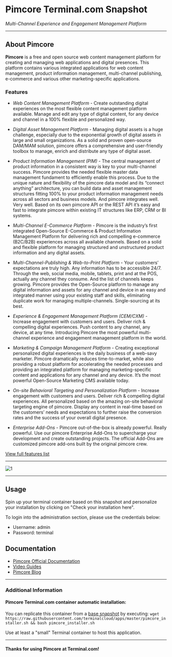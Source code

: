 # **Pimcore** Terminal.com Snapshot
*Multi-Channel Experience and Engagement Management Platform*

---

## About Pimcore
**Pimcore** is a free and open source web content management platform for creating and managing web applications and digital presences. This platform contains various integrated applications for web content management, product information management, multi-channel publishing, e-commerce and various other marketing-specific applications.


### Features
- *Web Content Management Platform* - Create outstanding digital experiences on the most flexible content management platform available. Manage and edit any type of digital content, for any device and channel in a 100% flexible and personalized way.

- *Digital Asset Management Platform* - Managing digital assets is a huge challenge, especially due to the exponential growth of digital assets in large and small organizations. As a solid and proven open-source DAM/MAM solution, pimcore offers a comprehensive and user-friendly toolbox to manage, enrich and distribute any type of digital asset.

- *Product Information Management (PIM)* - The central management of product information in a consistent way is key to your multi-channel success. Pimcore provides the needed flexible master data management fundament to efficiently enable this process. Due to the unique nature and flexibility of the pimcore data model and its “connect anything” architecture, you can build data and asset management structures fitting 100% to your product information management needs across all sectors and business models. And pimcore integrates well. Very well.
Based on its own pimcore API or the REST API it’s easy and fast to integrate pimcore within existing IT structures like ERP, CRM or BI systems.

- *Multi-Channel E-Commerce Platform* - Pimcore is the industry’s first integrated Open-Source E-Commerce & Product Information Management Platform for delivering rich and compelling e-commerce (B2C/B2B) experiences across all available channels. Based on a solid and flexible platform for managing structured and unstructured product information and any digital assets.

- *Multi-Channel-Publishing & Web-to-Print Platform* - Your customers’ expectations are truly high. Any information has to be accessible 24/7. Through the web, social media, mobile, tablets, print and at the POS, actually any channel they consume. And the list of channels keeps growing. Pimcore provides the Open-Source platform to manage any digital information and assets for any channel and device in an easy and integrated manner using your existing staff and skills, eliminating duplicate work for managing multiple-channels. Single-sourcing at its best.

- *Experience & Engagement Management Platform (CEM/CXM)* - Increase engagement with customers and users. Deliver rich & compelling digital experiences. Push content to any channel, any device, at any time. Introducing Pimcore the most powerful multi-channel experience and engagement management platform in the world.

- *Marketing & Campaign Management Platform* - Creating exceptional personalized digital experiences is the daily business of a web-savy marketer. Pimcore dramatically reduces time-to-market, while also providing a robust platform for accelerating the needed processes and providing an integrated platform for managing marketing-specific content and applications for any channel and any device. It’s the most powerful Open-Source Marketing CMS available today.

- *On-site Behavioral Targeting and Personalization Platform* - Increase engagement with customers and users. Deliver rich & compelling digital experiences. All personalized based on the amazing on-site behavioral targeting engine of pimcore. Display any content in real-time based on the customers’ needs and expectations to further raise the conversion rates and the success of your overall digital presence.

- *Enterprise Add-Ons* - Pimcore out-of-the-box is already powerful. Really powerful. Use our pimcore Enterprise Add-Ons to supercharge your development and create outstanding projects. The official Add-Ons are customized pimcore add-ons built by the original pimcore crew.


[View full features list](https://www.pimcore.org/en/product/all-features)

---

![1](https://www.pimcore.org/product/wcms/portal.gif)

---

## Usage
Spin up your terminal container based on this snapshot and personalize your installation by clicking on "Check your installation here".


To login into the administration section, please use the credentials below:

- Username: admin
- Password: terminal


## Documentation
- [Pimcore Official Documentation](https://www.pimcore.org/wiki/display/PIMCORE/Pimcore+Documentation)
- [Video Guides](https://www.pimcore.org/en/resources/videos)
- [Pimcore Blog](https://www.pimcore.org/en/resources/blog)



---

### Additional Information
#### Pimcore Terminal.com container automatic installation:
You can replicate this container from a [base snapshot](https://www.terminal.com/tiny/FzpHiTXG1K) by executing:
`wget https://raw.githubusercontent.com/terminalcloud/apps/master/pimcore_installer.sh && bash pimcore_installer.sh`

Use at least a "small" Terminal container to host this application.

---

#### Thanks for using Pimcore at Terminal.com!